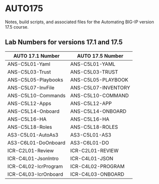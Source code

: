 # AUTO175

Notes, build scripts, and associated files for the Automating BIG-IP version 17.5 course.

## Lab Numbers for versions 17.1 and 17.5

| AUTO 17.1 Number     | AUTO 17.5 Number    |
| -------------------- | ------------------- |
| ANS-C5L01-Yaml       | ANS-C5L01-YAML      |
| ANS-C5L03-Trust      | ANS-C5L03-TRUST     |
| ANS-C5L05-Playbooks  | ANS-C5L05-PLAYBOOK  |
| ANS-C5L07-InvFile    | ANS-C5L07-INVENTORY |
| ANS-C5L10-Commands   | ANS-C5L10-COMMAND   |
| ANS-C5L12-Apps       | ANS-C5L12-APP       |
| ANS-C5L14-Onboard    | ANS-C5L14-ONBOARD   |
| ANS-C5L16-HA         | ANS-C5L16-HA        |
| ANS-C5L18-Roles      | ANS-C5L18-ROLES     |
| AS3-C5L01-AutoAs3    | AS3-C5L01-AS3       |
| AS3-C6L01-DoOnboard  | AS3-C6L01-DO        |
| ICR-C2L01-Review     | ICR-C2L01-REVIEW    |
| ICR-C4L01-JsonIntro  | ICR-C4L01-JSON      |
| ICR-C4L02-IcrProgram | ICR-C4L02-PROGRAM   |
| ICR-C4L03-IcrOnboard | ICR-C4L03-ONBOARD   |